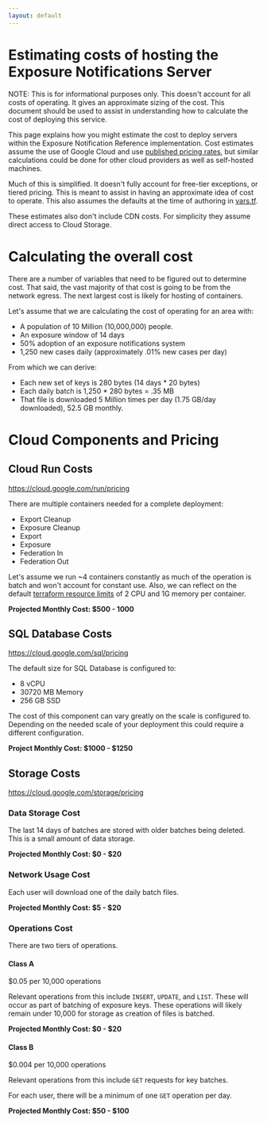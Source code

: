 ```yaml
---
layout: default
---
```

# Estimating costs of hosting the Exposure Notifications Server


NOTE: This is for informational purposes only. This doesn't account for all
costs of operating. It gives an approximate sizing of the cost. This document
should be used to assist in understanding how to calculate the cost of
deploying this service.

This page explains how you might estimate the cost to deploy servers within the
Exposure Notification Reference implementation. Cost estimates assume the use
of Google Cloud and use
[published pricing rates](https://cloud.google.com/pricing), but similar
calculations could be done for other cloud providers as well as self-hosted
machines.

Much of this is simplified. It doesn't
fully account for free-tier exceptions, or tiered pricing. This is meant
to assist in having an approximate idea of cost to operate. This also assumes
the defaults at the time of authoring in [vars.tf](https://github.com/google/exposure-notifications-server/blob/master/terraform/vars.tf).

These estimates also don't include CDN costs. For simplicity they assume
direct access to Cloud Storage.

# Calculating the overall cost
There are a number of variables that need to be figured out to determine cost.
That said, the vast majority of that cost is going to be from the network
egress. The next largest cost is likely for hosting of containers.

Let's assume that we are calculating the cost of operating for an area with:

* A population of 10 Million (10,000,000) people.  
* An exposure window of 14 days
* 50% adoption of an exposure notifications system
* 1,250 new cases daily (approximately .01% new cases per day)

From which we can derive:
* Each new set of keys is 280 bytes (14 days * 20 bytes)
* Each daily batch is 1,250 * 280 bytes = .35 MB
* That file is downloaded 5 Million times per day (1.75 GB/day downloaded),
  52.5 GB monthly.

# Cloud Components and Pricing

## Cloud Run Costs
https://cloud.google.com/run/pricing

There are multiple containers needed for a complete deployment: 

* Export Cleanup
* Exposure Cleanup
* Export
* Exposure
* Federation In
* Federation Out

Let's assume we run ~4 containers constantly as much of the operation is batch
and won't account for constant use. Also, we can reflect on the default
[terraform resource limits](https://github.com/google/exposure-notifications-server/blob/master/terraform/service_federationin.tf#L63)
of 2 CPU and 1G memory per container.

**Projected Monthly Cost: $500 - 1000**

## SQL Database Costs
https://cloud.google.com/sql/pricing

The default size for SQL Database is configured to:
* 8 vCPU
* 30720 MB Memory
* 256 GB SSD

The cost of this component can vary greatly on the scale is configured to.
Depending on the needed scale of your deployment this could require a different
configuration.

**Project Monthly Cost: $1000 - $1250**

## Storage Costs
https://cloud.google.com/storage/pricing

### Data Storage Cost
The last 14 days of batches are stored with older batches being deleted. This
is a small amount of data storage.

**Projected Monthly Cost: $0 - $20**

### Network Usage Cost
Each user will download one of the daily batch files.

**Projected Monthly Cost: $5 - $20**

### Operations Cost
There are two tiers of operations.

#### Class A
$0.05 per 10,000 operations

Relevant operations from this include `INSERT`, `UPDATE`, and `LIST`. These
will occur as part of batching of exposure keys. These operations will likely
remain under 10,000 for storage as creation of files is batched.

**Projected Monthly Cost: $0 - $20**

#### Class B
$0.004 per 10,000 operations

Relevant operations from this include `GET` requests for key batches.

For each user, there will be a minimum of one `GET` operation per day.

**Projected Monthly Cost: $50 - $100**

